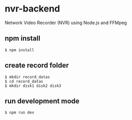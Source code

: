 # nvr-backend
Network Video Recorder (NVR) using Node.js and FFMpeg

## npm install
```
$ npm install
```

## create record folder
```
$ mkdir record_datas
$ cd record_datas
$ mkdir disk1 disk2 disk3
```
## run development mode
```
$ npm run dev
```
